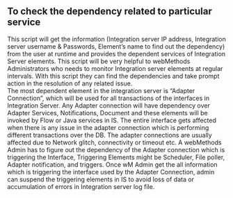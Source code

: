 ## To check the dependency related to particular service
This script will get the information (Integration server IP address, Integration server username & Passwords, Element’s name to find out the dependency) from the user at runtime and provides the dependent services of Integration Server elements.
This script will be very helpful to webMethods Administrators who needs to monitor Integration server elements at regular intervals. With this script they can find the dependencies and take prompt action in the resolution of any related issue.  
The most dependent element in the integration server is “Adapter Connection”, which will be used for all transactions of the interfaces in Integration Server.
Any Adapter connection will have dependency over Adapter Services, Notifications, Document and these elements will be invoked by Flow or Java services in IS.
The entire interface gets affected when there is any issue in the adapter connection which is performing different transactions over the DB. The adapter connections are usually affected due to Network glitch, connectivity or timeout etc.
A webMethods Admin has to figure out the dependency of the Adapter connection which is triggering the Interface, Triggering Elements might be Scheduler, File poller, Adapter notification, and triggers. 
Once wM Admin get the all information which is triggering the interface used by the Adapter Connection, admin can suspend the triggering elements in IS to avoid loss of data or accumulation of errors in Integration server log file.
